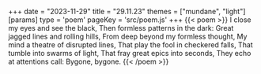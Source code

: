 +++
date = "2023-11-29"
title = "29.11.23"
themes = ["mundane", "light"]
[params]
  type = 'poem'
  pageKey = 'src/poem.js'
+++
{{< poem >}}
I close my eyes and see the black,
Then formless patterns in the dark:
Great jagged lines and rolling hills,
From deep beyond my formless thought,
My mind a theatre of disrupted lines,
That play the fool in checkered falls,
That tumble into swarms of light,
That fray great epics into seconds,
They echo at attentions call:
Bygone, bygone.
{{< /poem >}}